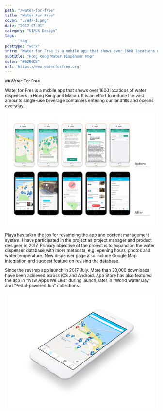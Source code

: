 ```yaml
---
path: "/water-for-free"
title: "Water For Free"
cover: "./W4F-1.png"
date: "2017-07-01"
category: "UI/UX Design"
tags: 
    - 'tag'
posttype: "work"
intro: "Water for Free is a mobile app that shows over 1600 locations of water dispensers in Hong Kong and Macau. It is an effort to reduce the vast amounts single-use beverage containers entering our landfills and oceans everyday."
subtitle: "Hong Kong Water Dispenser Map"
color: "#62B6CB"
url: "https://www.waterforfree.org"
---
```


##Water For Free

Water for Free is a mobile app that shows over 1600 locations of water dispensers in Hong Kong and Macau. It is an effort to reduce the vast amounts single-use beverage containers entering our landfills and oceans everyday.

![](./Compare.png)

Playa has taken the job for revamping the app and content management system. I have participated in the project as project manager and product designer in 2017. Primary objective of the project is to expand on the water dispenser database with more metadata, e.g. opening hours, photos and water temperature. New dispenser page also include Google Map integration and suggest feature on revising the database.

Since the revamp app launch in 2017 July. More than 30,000 downloads have been achieved across iOS and Android. App Store has also featured the app in “New Apps We Like” during launch, later in “World Water Day” and “Pedal-powered fun” collections.

![](./W4F3.png)

